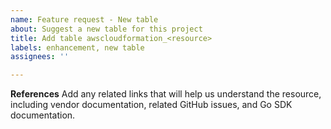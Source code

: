 ```yaml
---
name: Feature request - New table
about: Suggest a new table for this project
title: Add table awscloudformation_<resource>
labels: enhancement, new table
assignees: ''

---
```


**References**
Add any related links that will help us understand the resource, including vendor documentation, related GitHub issues, and Go SDK documentation.

